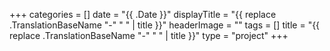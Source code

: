 +++
categories = []
date = "{{ .Date }}"
displayTitle = "{{ replace .TranslationBaseName "-" " " | title }}"
headerImage = ""
tags = []
title = "{{ replace .TranslationBaseName "-" " " | title }}"
type = "project"
+++